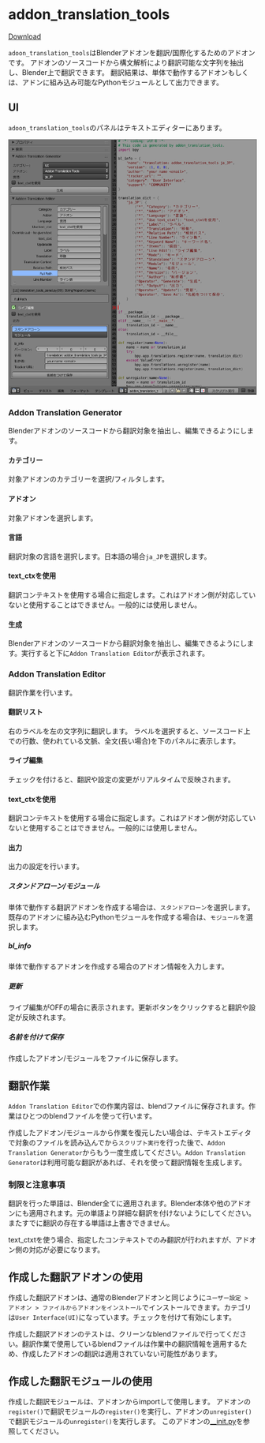 # addon_translation_tools

[Download](https://github.com/nagadomi/addon_translation_tools/archive/master.zip)

`adoon_translation_tools`はBlenderアドオンを翻訳/国際化するためのアドオンです。
アドオンのソースコードから構文解析により翻訳可能な文字列を抽出し、Blender上で翻訳できます。
翻訳結果は、単体で動作するアドオンもしくは、アドンに組み込み可能なPythonモジュールとして出力できます。

## UI

`adoon_translation_tools`のパネルはテキストエディターにあります。

![ui](figure/ui_ja.png)

### Addon Translation Generator

Blenderアドオンのソースコードから翻訳対象を抽出し、編集できるようにします。

#### カテゴリー

対象アドオンのカテゴリーを選択/フィルタします。

#### アドオン

対象アドオンを選択します。

#### 言語

翻訳対象の言語を選択します。日本語の場合`ja_JP`を選択します。

#### text_ctxを使用

翻訳コンテキストを使用する場合に指定します。これはアドオン側が対応していないと使用することはできません。一般的には使用しません。

#### 生成

Blenderアドオンのソースコードから翻訳対象を抽出し、編集できるようにします。実行すると下に`Addon Translation Editor`が表示されます。

### Addon Translation Editor

翻訳作業を行います。

#### 翻訳リスト

右のラベルを左の文字列に翻訳します。
ラベルを選択すると、ソースコード上での行数、使われている文脈、全文(長い場合)を下のパネルに表示します。

#### ライブ編集

チェックを付けると、翻訳や設定の変更がリアルタイムで反映されます。

#### text_ctxを使用

翻訳コンテキストを使用する場合に指定します。これはアドオン側が対応していないと使用することはできません。一般的には使用しません。

#### 出力

出力の設定を行います。

##### スタンドアローン/モジュール

単体で動作する翻訳アドオンを作成する場合は、`スタンドアローン`を選択します。既存のアドオンに組み込むPythonモジュールを作成する場合は、`モジュール`を選択します。

##### bl_info

単体で動作するアドオンを作成する場合のアドオン情報を入力します。

##### 更新

ライブ編集がOFFの場合に表示されます。更新ボタンをクリックすると翻訳や設定が反映されます。

##### 名前を付けて保存

作成したアドオン/モジュールをファイルに保存します。

## 翻訳作業

`Addon Translation Editor`での作業内容は、blendファイルに保存されます。作業はひとつのblendファイルを使って行います。

作成したアドオン/モジュールから作業を復元したい場合は、テキストエディタで対象のファイルを読み込んでから`スクリプト実行`を行った後で、`Addon Translation Generator`からもう一度生成してください。`Addon Translation Generator`は利用可能な翻訳があれば、それを使って翻訳情報を生成します。

### 制限と注意事項

翻訳を行った単語は、Blender全てに適用されます。Blender本体や他のアドオンにも適用されます。元の単語より詳細な翻訳を付けないようにしてください。またすでに翻訳の存在する単語は上書きできません。

text_ctxtを使う場合、指定したコンテキストでのみ翻訳が行われますが、アドオン側の対応が必要になります。

## 作成した翻訳アドオンの使用

作成した翻訳アドオンは、通常のBlenderアドオンと同じように`ユーザー設定 > アドオン > ファイルからアドオンをインストール`でインストールできます。カテゴリは`User Interface(UI)`になっています。チェックを付けて有効にします。

作成した翻訳アドオンのテストは、クリーンなblendファイルで行ってください。翻訳作業で使用しているblendファイルは作業中の翻訳情報を適用するため、作成したアドオンの翻訳は適用されていない可能性があります。

## 作成した翻訳モジュールの使用

作成した翻訳モジュールは、アドオンからimportして使用します。
アドオンの`register()`で翻訳モジュールの`register()`を実行し、アドオンの`unregister()`で翻訳モジュールの`unregister()`を実行します。
このアドオンの[__init.py](__init__.py)を参照してください。
